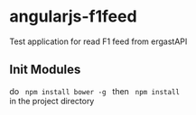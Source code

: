 angularjs-f1feed
================

Test application for read F1 feed from ergastAPI

Init Modules
------------
do <code> npm install bower -g </code> then
<code> npm install </code> in the project directory

